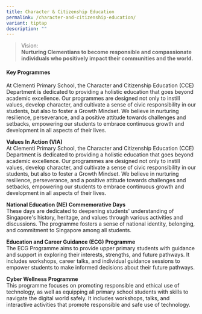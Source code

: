 ```yaml
---
title: Character & Citizenship Education
permalink: /character-and-citizenship-education/
variant: tiptap
description: ""
---
```

<blockquote>
<p>Vision:
<br><strong>Nurturing Clementians to become responsible and compassionate individuals who positively impact their communities and the world.</strong>
</p>
</blockquote>
<h4><strong>Key Programmes</strong></h4>
<p>At Clementi Primary School, the Character and Citizenship Education (CCE)
Department is dedicated to providing a holistic education that goes beyond
academic excellence. Our programmes are designed not only to instill values,
develop character, and cultivate a sense of civic responsibility in our
students, but also to foster a Growth Mindset. We believe in nurturing
resilience, perseverance, and a positive attitude towards challenges and
setbacks, empowering our students to embrace continuous growth and development
in all aspects of their lives.</p>
<p><strong>Values In Action (VIA)</strong>
<br>At Clementi Primary School, the Character and Citizenship Education (CCE)
Department is dedicated to providing a holistic education that goes beyond
academic excellence. Our programmes are designed not only to instill values,
develop character, and cultivate a sense of civic responsibility in our
students, but also to foster a Growth Mindset. We believe in nurturing
resilience, perseverance, and a positive attitude towards challenges and
setbacks, empowering our students to embrace continuous growth and development
in all aspects of their lives.</p>
<p><strong>National Education (NE) Commemorative Days</strong>
<br>These days are dedicated to deepening students' understanding of Singapore's
history, heritage, and values through various activities and discussions.
The programme fosters a sense of national identity, belonging, and commitment
to Singapore among all students.</p>
<p><strong>Education and Career Guidance (ECG) Programme</strong>
<br>The ECG Programme aims to provide upper primary students with guidance
and support in exploring their interests, strengths, and future pathways.
It includes workshops, career talks, and individual guidance sessions to
empower students to make informed decisions about their future pathways.</p>
<p><strong>Cyber Wellness Programme</strong>
<br>This programme focuses on promoting responsible and ethical use of technology,
as well as equipping all primary school students with skills to navigate
the digital world safely. It includes workshops, talks, and interactive
activities that promote responsible and safe use of technology.</p>